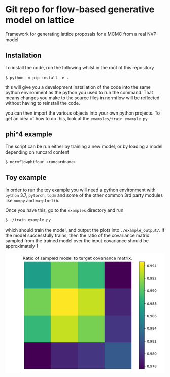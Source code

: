 # Git repo for flow-based generative model on lattice

Framework for generating lattice proposals for a MCMC from a real NVP model

## Installation

To install the code, run the following whilst in the root of this repository

```
$ python -m pip install -e .
```

this will give you a development installation of the code into the
same python environment as the python you used to run the command. That means
changes you make to the source files in normflow will be reflected without
having to reinstall the code.

you can then import the various objects into your own python projects. To get
an idea of how to do this, look at the `examples/train_example.py`


## phi^4 example

The script can be run either by training a new model, or by loading a model
depending on runcard content

```bash
$ normflowphifour <runcardname>
```



## Toy example

In order to run the toy example you will need a python environment with `python`
3.7, `pytorch`, `tqdm` and some of the other common 3rd party modules like
`numpy` and `matplotlib`.

Once you have this, go to the `examples` directory and run

```bash
$ ./train_example.py
```

which should train the model, and output the plots into `./example_output/`.
If the model successfully trains, then the ratio of the covariance matrix
sampled from the trained model over the input covariance should be approximately
1

![ratio plot of sampled vs. target covariance](./examples/example_output/ratio.png)
